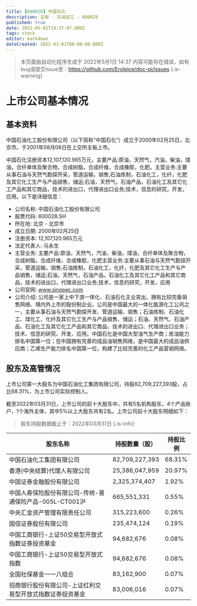 ```yaml
---
title: [600028] 中国石化
description: 主板 - 石油加工 - 600028
published: true
date: 2022-05-01T14:37:07.000Z
tags: stock
editor: markdown
dateCreated: 2022-01-01T00:00:00.000Z
---
```


> 本页面由自动化程序生成于 2022年5月1日 14:37
> 内容可能存在错误，如有bug请提交issue至：https://github.com/Eroleice/doc-pi/issues
{.is-warning}

# 上市公司基本情况

## 基本资料

中国石油化工股份有限公司（以下简称“中国石化”）成立于2000年02月25日，北京市。于2001年08月08日在上交所主板上市。

中国石化注册资本12,107,120.965万元，主要产品:原油，天然气，汽油，柴油，煤油，合纤单体及聚合物，合成树脂，合成纤维，合成橡胶，化肥。主营业务:主要从事石油与天然气勘探开采，管道运输，销售;石油炼制，石油化工，化纤，化肥及其它化工生产与产品销售，储运;石油，天然气，石油产品，石油化工及其它化工产品和其它商品，技术的进出口，代理进出口业务;技术，信息的研究，开发，应用。以下是详细信息：

- 公司名称: 中国石油化工股份有限公司
- 股票代码: 600028.SH
- 所在地: 北京 - 北京市
- 成立日期: 2000年02月25日
- 注册资本: 12,107,120.965万元
- 法定代表人: 马永生
- 主营业务: 主要产品:原油，天然气，汽油，柴油，煤油，合纤单体及聚合物，合成树脂，合成纤维，合成橡胶，化肥主营业务:主要从事石油与天然气勘探开采，管道运输，销售;石油炼制，石油化工，化纤，化肥及其它化工生产与产品销售，储运;石油，天然气，石油产品，石油化工及其它化工产品和其它商品，技术的进出口，代理进出口业务;技术，信息的研究，开发，应用
- 公司官网: www.sinopec.com
- 公司介绍: 公司是一家上中下游一体化、石油石化主业突出、拥有比较完备销售网络、境内外上市的股份制企业。公司是中国最大的一体化能源化工公司之一，主要从事石油与天然气勘探开发、管道运输、销售；石油炼制、石油化工、煤化工、化纤及其它化工生产与产品销售、储运；石油、天然气、石油产品、石油化工及其它化工产品和其它商品、技术的进出口、代理进出口业务；技术、信息的研究、开发、应用。中国石化是中国大型油气生产商；炼油能力排名中国第一位；在中国拥有完善的成品油销售网络，是中国最大的成品油供应商；乙烯生产能力排名中国第一位，构建了比较完善的化工产品营销网络。


## 股东及高管情况

上市公司第一大股东为中国石油化工集团有限公司，持股82,709,227,393股，占比68.31%，为上市公司实际控制人。

截至2022年03月31日，上市公司的前十大股东中，共有5名机构股东，4个产品账户，1个海外主体，其中5%以上大股东共有2名。上市公司前十大股东明细如下：

> 股东持股数据截止于：2022年03月31日
{.is-info}

| 股东名称 | 持股数量（股） | 持股比例 |
| --- | --- | --- |
| 中国石油化工集团有限公司 | 82,709,227,393 | 68.31% |
| 香港(中央结算)代理人有限公司 | 25,386,047,959 | 20.97% |
| 中国证券金融股份有限公司 | 2,325,374,407 | 1.92% |
| 中国人寿保险股份有限公司-传统-普通保险产品-005L-CT001沪 | 665,551,331 | 0.55% |
| 中央汇金资产管理有限责任公司 | 315,223,600 | 0.26% |
| 国信证券股份有限公司 | 235,474,124 | 0.19% |
| 中国工商银行-上证50交易型开放式指数证券投资基金 | 94,682,676 | 0.08% |
| 中国工商银行-上证50交易型开放式指数 | 94,682,676 | 0.08% |
| 全国社保基金一一八组合 | 83,162,900 | 0.07% |
| 招商银行股份有限公司-上证红利交易型开放式指数证券投资基金 | 83,006,016 | 0.07% |




